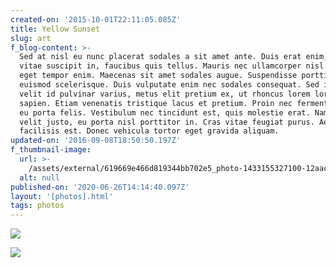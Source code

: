 ```yaml
---
created-on: '2015-10-01T22:11:05.085Z'
title: Yellow Sunset
slug: art
f_blog-content: >-
  Sed at nisl eu nunc placerat sodales a sit amet ante. Duis erat enim, molestie
  vitae suscipit in, faucibus quis tellus. Mauris nec ullamcorper nisl. Aliquam
  eget tempor enim. Maecenas sit amet sodales augue. Suspendisse porttitor
  euismod scelerisque. Duis vulputate enim nec sodales consequat. Sed interdum,
  velit id pulvinar varius, metus elit pretium ex, ut rhoncus lorem lorem vitae
  sapien. Etiam venenatis tristique lacus et pretium. Proin nec fermentum augue,
  eu porta felis. Vestibulum nec tincidunt est, quis molestie erat. Nam cursus
  velit justo, eu porta nisl porttitor in. Cras vitae feugiat purus. Aenean et
  facilisis est. Donec vehicula tortor eget gravida aliquam.
updated-on: '2016-09-08T18:50:50.197Z'
f_thumbnail-image:
  url: >-
    /assets/external/619669e466d819344bb702e5_photo-1433155327100-12aac6a14ff1-square700.jpg
  alt: null
published-on: '2020-06-26T14:14:40.097Z'
layout: '[photos].html'
tags: photos
---
```


![](/assets/external/619669e466d819c23eb702d6_photo-1433155327100-12aac6a14ff1.jpg)

![](/assets/external/619669e466d819cc8fb7024a_photo-1433890070408-084b6b305d72.jpg)
